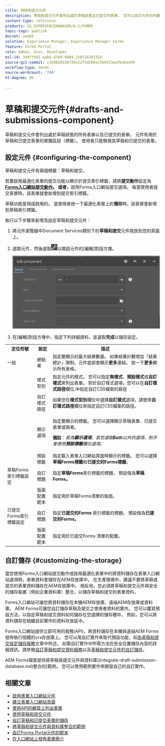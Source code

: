 ```yaml
---
title: 草稿和提交元件
description: 草稿和提交元件會列出處於草稿狀態且已提交的表單。 您可以自訂元件的外觀和樣式。
content-type: reference
products: SG_EXPERIENCEMANAGER/6.5/FORMS
topic-tags: publish
docset: aem65
solution: Experience Manager, Experience Manager Forms
feature: Forms Portal
role: Admin, User, Developer
exl-id: 3d4ff4d1-aab6-47b9-9804-2a0f3438332d
source-git-commit: c3e9029236734e22f5d266ac26b923eafbe0a459
workflow-type: tm+mt
source-wordcount: '744'
ht-degree: 0%

---
```


# 草稿和提交元件{#drafts-and-submissions-component}

草稿和提交元件會列出處於草稿狀態的所有表單以及已提交的表單。 元件有用於草稿和已提交表單的單獨區段（標籤）。 使用者只能檢視其草稿和已提交的表單。

## 設定元件 {#configuring-the-component}

草稿和提交元件有兩個標籤：草稿和提交。

若要啟用最適化表單的提交功能以顯示於提交索引標籤，請將&#x200B;**提交動作**&#x200B;設定為&#x200B;**[Forms入口網站提交動作](../../forms/using/configuring-submit-actions.md)。 或者，**&#x200B;啟用Forms入口網站提交選項。 每當使用者提交表單時，該表單就會新增到提交索引標籤。

草稿功能是現成啟用的。 當使用者按一下最適化表單上的&#x200B;**儲存**&#x200B;時，該表單會新增到草稿索引標籤。

執行以下步驟來新增及設定草稿和提交元件：

1. 將元件瀏覽器中Document Services類別下的&#x200B;**草稿和提交**&#x200B;元件拖放到您的頁面上。
1. 選取元件，然後選取![settings_icon](assets/settings_icon.png)以開啟元件的[編輯]對話方塊。

   ![草稿與提交元件](assets/drafts-submissions-edit.png)

1. 在[編輯]對話方塊中，指定下列詳細資料，並選取&#x200B;**完成**&#x200B;以儲存設定。

<table>
 <tbody>
  <tr>
   <th>定位符號</th>
   <th>設定</th>
   <th>描述</th>
  </tr>
  <tr>
   <td>一般</td>
   <td>總結果</td>
   <td>指定要顯示的最大結果數量。 如果結果計數增加「結果總計」限制，元件底部會顯示<strong>更多</strong>連結。 按一下<strong>更多</strong>顯示所有表格。 </td>
  </tr>
  <tr>
   <td> </td>
   <td>樣式型別</td>
   <td>指定元件的樣式。 您可以指定<strong>無樣式</strong>、<strong>預設樣式</strong>或<strong>自訂樣式</strong>來列出表單。 對於自訂樣式選項，您可以在<strong>自訂樣式路徑</strong>欄位<strong>.</strong>中指定自訂CSS檔案的路徑</td>
  </tr>
  <tr>
   <td> </td>
   <td>自訂樣式路徑</td>
   <td>如果您在<strong>樣式型別</strong>欄位中選擇<strong>自訂樣式</strong>選項，請使用<strong>自訂樣式路徑</strong>欄位來指定自訂CSS檔案的路徑。 </td>
  </tr>
  <tr>
   <td> </td>
   <td>顯示選項</td>
   <td><p>指定要顯示的標籤。 您可以選擇顯示草稿表單、已提交表單或兩者。 </p> <p><strong>備註</strong>：<em>若為<strong>顯示選項</strong>，若您選取<strong>Both</strong>以外的選項，則不會使用<strong>預設標籤</strong>欄位選項。</em></p> </td>
  </tr>
  <tr>
   <td> </td>
   <td>預設標籤</td>
   <td>指定載入表單入口網站頁面時顯示的標籤。 您可以選擇<strong>草稿Forms標籤</strong>和<strong>已提交的Forms標籤</strong>。</td>
  </tr>
  <tr>
   <td>草稿Forms索引標籤設定</td>
   <td>自訂標題</td>
   <td>指定<strong>草稿Forms</strong>索引標籤的標題。 預設值為<strong>草稿Forms。</strong></td>
  </tr>
  <tr>
   <td> </td>
   <td>版面配置範本</td>
   <td>指定用於草稿Forms清單的版面。</td>
  </tr>
  <tr>
   <td>已提交Forms索引標籤設定</td>
   <td>自訂標題 </td>
   <td>指定<strong>已提交的Forms </strong>索引標籤的標題。 預設值為<strong>已提交的Forms。</strong></td>
  </tr>
  <tr>
   <td> </td>
   <td>版面配置範本</td>
   <td>指定用於已提交Forms<strong> </strong>清單的配置。 </td>
  </tr>
 </tbody>
</table>

## 自訂儲存 {#customizing-the-storage}

當您使用Forms入口網站提交動作或啟用最適化表單中的將資料儲存在表單入口網站選項時，表單資料會儲存在AEM存放庫中。 在生產環境中，建議不要將草稿或提交的表單資料儲存在AEM存放庫中。 相反地，您必須將草稿和提交元件與安全的儲存裝置（例如企業資料庫）整合，以儲存草稿和提交的表單資料。

Forms入口網站可讓您將資料儲存在本機AEM存放庫、遠端AEM存放庫或資料庫。 AEM Forms可讓您自訂儲存草稿及提交之使用者資料的實作。 您可以覆寫預設方法，以指定草稿和提交資料如何儲存在您選擇的儲存體中。 例如，您可以將資料儲存在組織目前實作的資料存放區中。

Forms入口網站提供立即可用的服務(API)，將資料儲存在本機與遠端AEM Forms發佈執行個體的crx存放庫上。 您可以用自訂實作來取代預設功能，如[為草稿和提交設定儲存服務](/help/forms/using/configuring-draft-submission-storage.md)文章中所述。 如需自訂實作中所需方法在安全位置儲存內容的詳細資訊，請參閱[自訂草稿和提交資料服務](/help/forms/using/custom-draft-submission-data-services.md)以及[草稿和提交元件的自訂儲存](/help/forms/using/adding-custom-storage-provider-forms.md)。

AEM Forms檔案提供將草稿與提交元件與資料庫](integrate-draft-submission-database.md)整合的[範例。 您可以使用範例實作來開發自己的自訂實作。

## 相關文章

* [啟用表單入口網站元件](/help/forms/using/enabling-forms-portal-components.md)
* [建立表單入口網站頁面](/help/forms/using/creating-form-portal-page.md)
* [使用API的網頁上列出表單](/help/forms/using/listing-forms-webpage-using-apis.md)
* [使用草稿和提交元件](/help/forms/using/draft-submission-component.md)
* [自訂草稿和已提交表單的儲存](/help/forms/using/draft-submission-component.md)
* [將草稿和提交元件與資料庫整合的範例](/help/forms/using/integrate-draft-submission-database.md)
* [自訂Forms Portal元件的範本](/help/forms/using/customizing-templates-forms-portal-components.md)
* [在入口網站上發佈表單簡介](/help/forms/using/introduction-publishing-forms.md)
